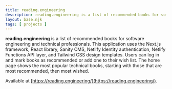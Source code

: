 ```yaml
---
title: reading.engineering
description: reading.engineering is a list of recommended books for software engineering and technical professionals.
layout: base.njk
tags: [ projects ]
---
```


**reading.engineering** is a list of recommended books for software engineering and technical professionals. This
application uses the Next.js framework, React library, Sanity CMS, Netlify Identity authentication, Netlify Functions
API layer, and Tailwind CSS design templates. Users can log in and mark books as recommended or add one to their wish
list. The home page shows the most popular technical books, starting with those that are most recommended, then most
wished.

Available at [https://reading.engineering/](https://reading.engineering/).